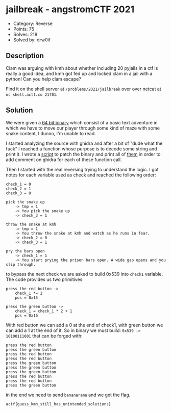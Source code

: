# jailbreak - angstromCTF 2021

- Category: Reverse
- Points: 75
- Solves: 218
- Solved by: drw0if

## Description

Clam was arguing with kmh about whether including 20 pyjails in a ctf is really a good idea, and kmh got fed up and locked clam in a jail with a python! Can you help clam escape?

Find it on the shell server at `/problems/2021/jailbreak` over over netcat at `nc shell.actf.co 21701`.

## Solution
We were given a [64 bit binary](dist\jailbreak) which consist of a basic text adventure in which we have to move our player through some kind of maze with some snake content, I dunno, I'm unable to read.

I started analyzing the source with ghidra and after a bit of "dude what the fuck" I reached a function whose purpose is to decode some string and print it. I wrote a [script](dist\extract.py) to patch the binary and print all of [them](dist\strings.txt) in order to add comment on ghidra for each of these function call.

Then I started with the real reversing trying to understand the logic. I got notes for each variable used as check and reached the following order:

```
check_1 = 0
check_2 = 1
check_3 = 0

pick the snake up
	-> tmp = 1
	-> You pick the snake up
	-> check_3 = 1

throw the snake at kmh
	-> tmp = 1
	-> You throw the snake at kmh and watch as he runs in fear.
	-> check_2 = 0
	-> check_3 = 1

pry the bars open
	-> check_1 = 1
	-> You start prying the prison bars open. A wide gap opens and you slip through.
```

to bypass the next check we are asked to build 0x539 into `check1` variable. The code provides us two primitives:

```
press the red button ->
	check_1 *= 2
	pos = 0x15

press the green button ->
	check_1 = check_1 * 2 + 1
	pos = 0x16
```

With red button we can add a 0 at the end of check1, with green button we can add a 1 at the end of it. So in binary we must build: `0x539 -> 10100111001` that can be forged with:

```
press the red button
press the green button
press the red button
press the red button
press the green button
press the green button
press the green button
press the red button
press the red button
press the green button
```
in the end we need to send `bananarama` and we get the flag.

```
actf{guess_kmh_still_has_unintended_solutions}
```